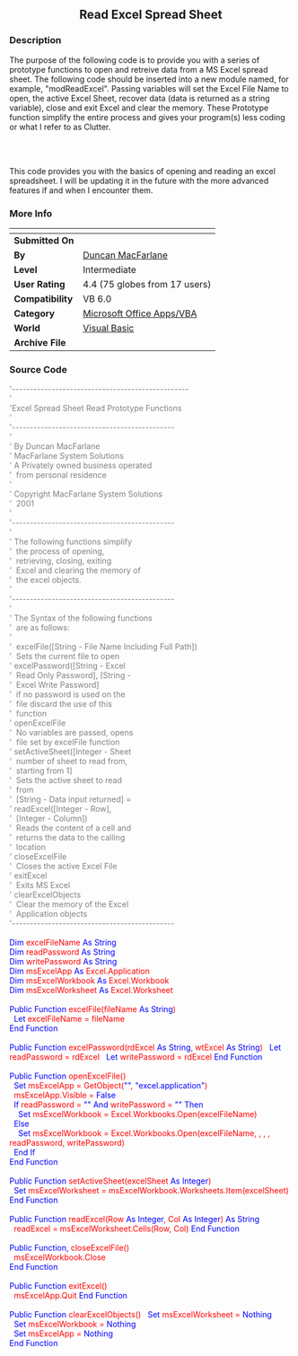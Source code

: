 ﻿<div align="center">

## Read Excel Spread Sheet


</div>

### Description

The purpose of the following code is to provide you with a series of prototype functions to open and retreive data from a MS Excel spread sheet. The following code should be inserted into a new module named, for example, "modReadExcel". Passing variables will set the Excel File Name to open, the active Excel Sheet, recover data (data is returned as a string variable), close and exit Excel and clear the memory. These Prototype function simplify the entire process and gives your program(s) less coding or what I refer to as Clutter.

<br><br>

This code provides you with the basics of opening and reading an excel spreadsheet. I will be updating it in the future with the more advanced features if and when I encounter them.
 
### More Info
 


<span>             |<span>
---                |---
**Submitted On**   |
**By**             |[Duncan MacFarlane](https://github.com/Planet-Source-Code/PSCIndex/blob/master/ByAuthor/duncan-macfarlane.md)
**Level**          |Intermediate
**User Rating**    |4.4 (75 globes from 17 users)
**Compatibility**  |VB 6\.0
**Category**       |[Microsoft Office Apps/VBA](https://github.com/Planet-Source-Code/PSCIndex/blob/master/ByCategory/microsoft-office-apps-vba__1-42.md)
**World**          |[Visual Basic](https://github.com/Planet-Source-Code/PSCIndex/blob/master/ByWorld/visual-basic.md)
**Archive File**   |[](https://github.com/Planet-Source-Code/duncan-macfarlane-read-excel-spread-sheet__1-14325/archive/master.zip)





### Source Code

<font color="grey">
'-------------------------------------------------<br>'
<br>'Excel Spread Sheet Read Prototype Functions
<br>'
<br>'---------------------------------------------<br>'
<br>' By Duncan MacFarlane
<br>' MacFarlane System Solutions
<br>' A Privately owned business operated <br>'  from personal residence
<br>'
<br>' Copyright MacFarlane System Solutions <br>'  2001
<br>'
<br>'---------------------------------------------<br>'
<br>' The following functions simplify <br>'  the process of opening,
<br>'  retrieving, closing, exiting
<br>'  Excel and clearing the memory of <br>'  the excel objects.
<br>'
<br>'---------------------------------------------<br>'
<br>' The Syntax of the following functions <br>'  are as follows:
<br>'
<br>'  excelFile([String - File Name Including Full Path])
<br>'  Sets the current file to open
<br>' excelPassword([String - Excel <br>'  Read Only Password], [String - <br>'  Excel Write Password]
<br>'  if no password is used on the <br>'  file discard the use of this <br>'  function
<br>' openExcelFile
<br>'  No variables are passed, opens <br>'  file set by excelFile function
<br>' setActiveSheet([Integer - Sheet <br>'  number of sheet to read from, <br>'  starting from 1]
<br>'  Sets the active sheet to read <br>'  from
<br>'  [String - Data input returned] = <br>' readExcel([Integer - Row], <br>'  [Integer - Column])
<br>'  Reads the content of a cell and <br>'  returns the data to the calling <br>'  location
<br>' closeExcelFile
<br>'  Closes the active Excel File
<br>' exitExcel
<br>'  Exits MS Excel
<br>' clearExcelObjects
<br>'  Clear the memory of the Excel <br>'  Application objects
<br>'---------------------------------------------</font>
<br><br>
<font color="blue">Dim</font> <font color="red">excelFileName</font> <font color="blue">As String</font>
<br>
<font color="blue">Dim</font> <font color="red">readPassword</font> <font color="blue">As String</font>
<br>
<font color="blue">Dim</font> <font color="red"> writePassword</font> <font color="blue">As String</font>
<br>
<font color="blue">Dim</font> <font color="red">msExcelApp</font> <font color="blue">As</font> <font color="red">Excel.Application</font>
<br>
<font color="blue">Dim</font> <font color="red">msExcelWorkbook</font> <font color="blue">As</font> <font color="red">Excel.Workbook</font>
<br>
<font color="blue">Dim</font> <font color="red">msExcelWorksheet</font> <font color="blue">As</font> <font color="red">Excel.Worksheet</font>
<br><br>
<font color="blue">Public Function </font> <font color="red">excelFile(fileName <font color="blue">As String</font><font color="red">)</font>
<br>
  <font color="blue">Let</font> <font color="red">excelFileName = fileName</font>
<br>
<font color="blue">End Function</font>
<br><br>
<font color="blue">Public Function</font> <font color="red">excelPassword(rdExcel</font> <font color="blue">As String</font><font color="red">, wtExcel</font> <font color="blue">As String</font><font color="red">)</font>
  <font color="blue">Let</font> <font color="red">readPassword = rdExcel</font<
<br>
  <font color="blue">Let</font> <font color="red">writePassword = rdExcel</font>
<font color="blue">End Function</font>
<br><br>
<font color="blue">Public Function</font> <font color="red">openExcelFile()</font>
<br>
  <font color="blue">Set</font> <font color="red">msExcelApp = GetObject(</font><font color="blue">""</font><font color="red">,</font> <font color="blue">"excel.application"</font><font color="red">)</font>
<br>
  <font color="red">msExcelApp.Visible =</font> <font color="blue">False</font>
<br>
  <font color="blue">If</font> <font color="red">readPassword =</font> <font color="blue">"" And</font> <font color="red">writePassword =</font> <font color="blue">"" Then</font>
<br>
    <font color="blue">Set</font> <font color="red">msExcelWorkbook = Excel.Workbooks.Open(excelFileName)</font>
<br>
  <font color="blue">Else</font>
<br>
    <font color="blue">Set</font> <font color="red">msExcelWorkbook = Excel.Workbooks.Open(excelFileName, , , , readPassword, writePassword)</font>
<br>
  <font color="blue">End If</font>
<br>
<font color="blue">End Function</font>
<br><br>
<font color="blue">Public Function</font> <font color="red">setActiveSheet(excelSheet <font color="blue">As Integer</font><font color="red">)</font>
<br>
  <font color="blue">Set</font> <font color="red">msExcelWorksheet = msExcelWorkbook.Worksheets.Item(excelSheet)</font>
<br>
<font color="blue">End Function</font>
<br><br>
<font color="blue">Public Function</font> <font color="red">readExcel(Row</font> <font color="blue">As Integer</font><font color="red">, Col</font> <font color="blue">As Integer</font><font color="red">)</font> <font color="blue">As String</font>
<br>
  <font color="red">readExcel = msExcelWorksheet.Cells(Row, Col)</font>
<font color="blue">End Function</font>
<br><br>
<font color="blue">Public Function,</font> <font color="red">closeExcelFile()</font>
<br>
  <font color="red">msExcelWorkbook.Close</font>
<br>
<font color="blue">End Function</font>
<br><br>
<font color="blue">Public Function</font> <font color="red">exitExcel()</font>
<br>
  <font color="red">msExcelApp.Quit</font>
<font color="blue">End Function</font>
<br><br>
<font color="blue">Public Function</font> <font color="red">clearExcelObjects()</font>
  <font color="blue">Set</font> <font color="red">msExcelWorksheet =</font> <font color="blue">Nothing</font>
<br>
  <font color="blue">Set</font> <font color="red">msExcelWorkbook =</font> <font color="blue">Nothing</font>
<br>
  <font color="blue">Set</font> <font color="red">msExcelApp =</font> <font color="blue">Nothing</font>
<br>
<font color="blue">End Function</font>

